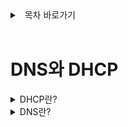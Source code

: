 <details>
<summary>&nbsp; 목차 바로가기</summary>

---

## [Network](./README.md)
#### [네트워크의 흐름과 OSI 7계층](./1_network_flow.md)
#### [전송계층 - TCP와 UDP](./2_TCP와_UDP.md)
#### [네트워크계층 - IP](./3_IP.md)
#### [응용계층 - HTTP와 HTTPS](./4_HTTP.md)
#### 응용계층 - DNS와 DHCP
#### [네트워크 지식 더 알아보기](./6_네트워크지식_더_알아보기.md)

<br>

[( 홈으로 )](../README.md)

---

</details>

<br>

# DNS와 DHCP

<details>
<summary>DHCP란?</summary>  

---
- Dynamic Host Configuration Protocol
- 자동으로 네임 서버 ,IP, 게이트웨이 주소 등을 할당해주는 프로토콜
- IP를 자동으로 할당해주기 때문에 IP충돌을 사전에 방지 할 수 있음.
---
</details>

<details>
<summary>DNS란?</summary>  

---
- Domain Name System
- IP 주소 <-> 도메인주소
- DNS를 운영하는 서버를 네임서버라고 함.
- HTTP를 이용시 도메인을 IP주소로 바꿀때 이 프로토콜을 사용한다.
---
</details>